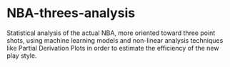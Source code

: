 # NBA-threes-analysis

Statistical analysis of the actual NBA, more oriented toward three point shots,
using machine learning models and non-linear analysis techniques like Partial
Derivation Plots in order to estimate the efficiency of the new play style.
